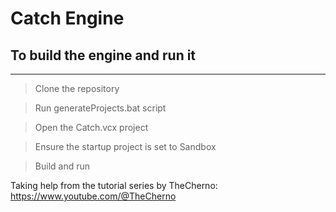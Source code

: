 # Catch Engine

## To build the engine and run it
------
> Clone the repository 

> Run generateProjects.bat script

> Open the Catch.vcx project

> Ensure the startup project is set to Sandbox


> Build and run



Taking help from the tutorial series by TheCherno: https://www.youtube.com/@TheCherno

